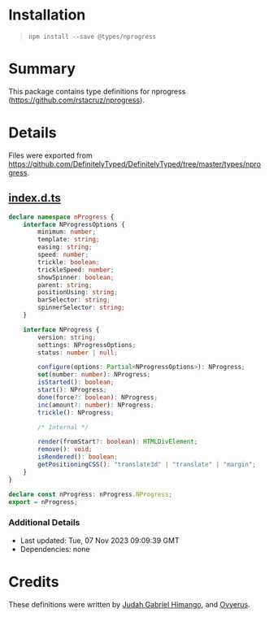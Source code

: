 # Installation
> `npm install --save @types/nprogress`

# Summary
This package contains type definitions for nprogress (https://github.com/rstacruz/nprogress).

# Details
Files were exported from https://github.com/DefinitelyTyped/DefinitelyTyped/tree/master/types/nprogress.
## [index.d.ts](https://github.com/DefinitelyTyped/DefinitelyTyped/tree/master/types/nprogress/index.d.ts)
````ts
declare namespace nProgress {
    interface NProgressOptions {
        minimum: number;
        template: string;
        easing: string;
        speed: number;
        trickle: boolean;
        trickleSpeed: number;
        showSpinner: boolean;
        parent: string;
        positionUsing: string;
        barSelector: string;
        spinnerSelector: string;
    }

    interface NProgress {
        version: string;
        settings: NProgressOptions;
        status: number | null;

        configure(options: Partial<NProgressOptions>): NProgress;
        set(number: number): NProgress;
        isStarted(): boolean;
        start(): NProgress;
        done(force?: boolean): NProgress;
        inc(amount?: number): NProgress;
        trickle(): NProgress;

        /* Internal */

        render(fromStart?: boolean): HTMLDivElement;
        remove(): void;
        isRendered(): boolean;
        getPositioningCSS(): "translate3d" | "translate" | "margin";
    }
}

declare const nProgress: nProgress.NProgress;
export = nProgress;

````

### Additional Details
 * Last updated: Tue, 07 Nov 2023 09:09:39 GMT
 * Dependencies: none

# Credits
These definitions were written by [Judah Gabriel Himango](https://github.com/JudahGabriel), and [Ovyerus](https://github.com/Ovyerus).
